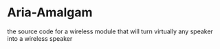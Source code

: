 # Aria-Amalgam
the source code for a wireless module that will turn virtually any speaker into a wireless speaker

